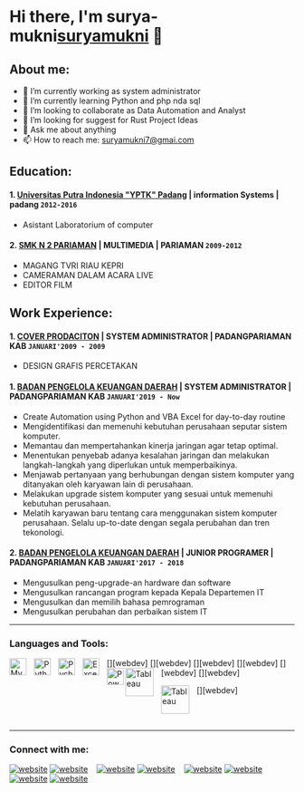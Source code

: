 # Hi there, I'm surya-mukni[suryamukni](https://www.youtube.com/channel/UCYpVZ253b4jBpOlnAlPzF1g) 👋
## About me:
- 🔭 I’m currently working as system administrator
- 🌱 I’m currently learning Python and php nda sql
- 👯 I’m looking to collaborate as Data Automation and Analyst
- 🤔 I’m looking for suggest for Rust Project Ideas
- 💬 Ask me about anything
- 📫 How to reach me: suryamukni7@gmai.com

## Education:

#### 1. [Universitas Putra Indonesia "YPTK" Padang](https://upiyptk.ac.id) | information Systems | padang `2012-2016`
   - Asistant Laboratorium of computer
  
 #### 2. [SMK N 2 PARIAMAN](https://www.smkn2prm.sch.id/) | MULTIMEDIA | PARIAMAN `2009-2012`
   - MAGANG TVRI RIAU KEPRI
   - CAMERAMAN DALAM ACARA LIVE
   - EDITOR FILM

## Work Experience:
#### 1. [COVER PRODACITON](https://bpkd.padangpariamankab.go.id/) | SYSTEM ADMINISTRATOR | PADANGPARIAMAN KAB `JANUARI'2009 - 2009`
   - DESIGN GRAFIS PERCETAKAN
#### 1. [BADAN PENGELOLA KEUANGAN DAERAH](https://bpkd.padangpariamankab.go.id/) | SYSTEM ADMINISTRATOR | PADANGPARIAMAN KAB `JANUARI'2019 - Now`
   - Create Automation using Python and VBA Excel for day-to-day routine
   - Mengidentifikasi dan memenuhi kebutuhan perusahaan seputar sistem komputer.
   - Memantau dan mempertahankan kinerja jaringan agar tetap optimal.
   - Menentukan penyebab adanya kesalahan jaringan dan melakukan langkah-langkah yang diperlukan untuk memperbaikinya.
   - Menjawab pertanyaan yang berhubungan dengan sistem komputer yang ditanyakan oleh karyawan lain di perusahaan. 
   - Melakukan upgrade sistem komputer yang sesuai untuk memenuhi kebutuhan perusahaan.
   - Melatih karyawan baru tentang cara menggunakan sistem komputer perusahaan.
Selalu up-to-date dengan segala perubahan dan tren tekonologi.
#### 2. [BADAN PENGELOLA KEUANGAN DAERAH](https://bpkd.padangpariamankab.go.id/) | JUNIOR PROGRAMER | PADANGPARIAMAN KAB `JANUARI'2017 - 2018`
   - Mengusulkan peng-upgrade-an hardware dan software
   - Mengusulkan rancangan program kepada Kepala Departemen IT
   - Mengusulkan dan memilih bahasa pemrograman
   - Mengusulkan perubahan dan perbaikan sistem IT
---

### Languages and Tools:

[<img align="left" alt="MySQL" width="30px" src="https://cdn.jsdelivr.net/gh/devicons/devicon/icons/mysql/mysql-original.svg" style="padding-right:10px;" />][webdev]
[<img align="left" alt="Python" width="30px" src="https://upload.wikimedia.org/wikipedia/commons/thumb/c/c3/Python-logo-notext.svg/110px-Python-logo-notext.svg.png?20100317150552" style="padding-right:10px;" />][webdev]
[<img align="left" alt="Pycharm" width="30px" src="https://upload.wikimedia.org/wikipedia/commons/thumb/1/1d/PyCharm_Icon.svg/220px-PyCharm_Icon.svg.png" style="padding-right:10px;" />][webdev]
[<img align="left" alt="Excel" width="30px" src="https://is2-ssl.mzstatic.com/image/thumb/Purple126/v4/a8/fd/5a/a8fd5a84-c6f1-355f-3b9f-6e86598efaa3/XCEL.png/1200x630bb.png" style="padding-right:10px;" />][webdev]
[<img align="left" alt="Power BI" width="30px" src="https://powerbi.microsoft.com/pictures/application-logos/svg/powerbi.svg" style="padding-right:0px;" />][webdev]
[<img align="left" alt="Tableau" width="50px" src="https://logos-world.net/wp-content/uploads/2021/10/Tableau-Symbol.png" style="padding-right:10px;" />][webdev]

[<img align="left" alt="Tableau" width="50px" src="https://www.freepnglogos.com/uploads/php-logo-png/php-logo-html-css-php-mysql-logo-png-transparent-14.png" style="padding-right:10px;" />][webdev]

<br />
<br />

---
### Connect with me:

[![website](./img/youtube-light.svg)](https://www.youtube.com/channel/UC22xix7qvwpYWnSQ5QEYtAQ#gh-light-mode-only)
[![website](./img/youtube-dark.svg)](https://www.youtube.com/channel/UC22xix7qvwpYWnSQ5QEYtAQ#gh-dark-mode-only)
&nbsp;&nbsp;
[![website](./img/twitter-light.svg)](https://twitter.com/vincentwwidyan#gh-light-mode-only)
[![website](./img/twitter-dark.svg)](https://twitter.com/vincentwwidyan#gh-dark-mode-only)
&nbsp;&nbsp;
[![website](./img/linkedin-light.svg)](https://www.linkedin.com/in/vincentwidyan#gh-light-mode-only)
[![website](./img/linkedin-dark.svg)](https://www.linkedin.com/in/vincentwidyan#gh-dark-mode-only)
&nbsp;&nbsp;
[![website](./img/instagram-light.svg)](https://instagram.com/vincentwwidyan#gh-light-mode-only)
[![website](./img/instagram-dark.svg)](https://instagram.com/vincentwwidyan#gh-dark-mode-only)




